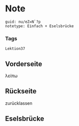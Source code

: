 # Note
```
guid: nu/eZ=N`?p
notetype: Einfach + Eselsbrücke
```

### Tags
```
Lektion37
```

## Vorderseite
λείπω

## Rückseite
zurücklassen

## Eselsbrücke

